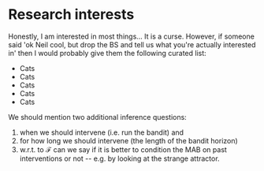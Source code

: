 # Research interests

Honestly, I am interested in most things... It is a curse. However, if someone said 'ok Neil cool, but drop the BS and tell us what you're actually interested in' then I would probably give them the following curated list:

- Cats
- Cats
- Cats
- Cats
- Cats

We should mention two additional inference questions:

1. when we should intervene (i.e. run the bandit) and
2. for how long we should intervene (the length of the bandit horizon)
3. w.r.t. to $\mathcal{F}$  can we say if it is better to condition the MAB on past interventions or not -- e.g. by looking at the strange attractor.